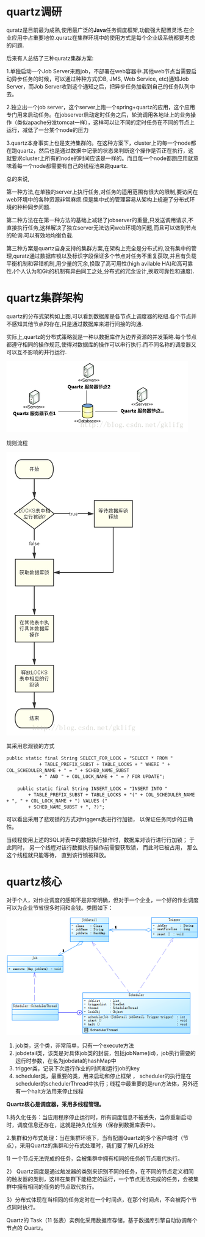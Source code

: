 # quartz调研

quratz是目前最为成熟,使用最广泛的**Java**任务调度框架,功能强大配置灵活.在企业应用中占重要地位.quratz在集群环境中的使用方式是每个企业级系统都要考虑的问题.

后来有人总结了三种quratz集群方案:

1.单独启动一个Job Server来跑job，不部署在web容器中.其他web节点当需要启动异步任务的时候，可以通过种种方式\(DB, JMS, Web Service, etc\)通知Job Server，而Job Server收到这个通知之后，把异步任务加载到自己的任务队列中去。

2.独立出一个job server，这个server上跑一个spring+quartz的应用，这个应用专门用来启动任务。在jobserver启动定时任务之后，轮流调用各地址上的业务操作（类似apache分发tomcat一样），这样可以让不同的定时任务在不同的节点上运行，减低了一台某个node的压力

3.quartz本身事实上也是支持集群的。在这种方案下，cluster上的每一个node都在跑quartz，然后也是通过数据中记录的状态来判断这个操作是否正在执行，这就要求cluster上所有的node的时间应该是一样的。而且每一个node都跑应用就意味着每一个node都需要有自己的线程池来跑quartz.

总的来说,

第一种方法,在单独的server上执行任务,对任务的适用范围有很大的限制,要访问在web环境中的各种资源非常麻烦.但是集中式的管理容易从架构上规避了分布式环境的种种同步问题.

第二种方法在在第一种方法的基础上减轻了jobserver的重量,只发送调用请求,不直接执行任务,这样解决了独立server无法访问web环境的问题,而且可以做到节点的轮询.可以有效地均衡负载.

第三种方案是quartz自身支持的集群方案,在架构上完全是分布式的,没有集中的管理,quratz通过数据库锁以及标识字段保证多个节点对任务不重复获取,并且有负载平衡机制和容错机制,用少量的冗余,换取了高可用性\(high avilable HA\)和高可靠性.\(个人认为和Git的机制有异曲同工之处,分布式的冗余设计,换取可靠性和速度\).

# quartz集群架构

quartz的分布式架构如上图,可以看到数据库是各节点上调度器的枢纽.各个节点并不感知其他节点的存在,只是通过数据库来进行间接的沟通.

实际上,quartz的分布式策略就是一种以数据库作为边界资源的并发策略.每个节点都遵守相同的操作规范,使得对数据库的操作可以串行执行.而不同名称的调度器又可以互不影响的并行运行.

![](/assets/20140606160024250.png)

规则流程

![](assets/20140606160107562.png)

其采用悲观锁的方式

```
public static final String SELECT_FOR_LOCK = "SELECT * FROM "
            + TABLE_PREFIX_SUBST + TABLE_LOCKS + " WHERE " + COL_SCHEDULER_NAME + " = " + SCHED_NAME_SUBST
            + " AND " + COL_LOCK_NAME + " = ? FOR UPDATE";

    public static final String INSERT_LOCK = "INSERT INTO "
        + TABLE_PREFIX_SUBST + TABLE_LOCKS + "(" + COL_SCHEDULER_NAME + ", " + COL_LOCK_NAME + ") VALUES (" 
        + SCHED_NAME_SUBST + ", ?)"; 

```

可以看出采用了悲观锁的方式对triggers表进行行加锁， 以保证任务同步的正确性。

当线程使用上述的SQL对表中的数据执行操作时，数据库对该行进行行加锁； 于此同时， 另一个线程对该行数据执行操作前需要获取锁， 而此时已被占用， 那么这个线程就只能等待， 直到该行锁被释放。

# quartz核心

对于个人，对作业调度的感知不是非常明确，但对于一个企业，一个好的作业调度可以为企业节省很多时间和金钱。类图如下：

![](/assets/990039c2-70e7-308a-871e-30b4b003672c.png)

1. job类，这个类，非常简单，只有一个execute方法 
2. jobdetail类，该类是对具体job类的封装，包括jobName\(id\)，job执行需要的运行时参数，在名为jobdata的hashMap中 
3. trigger类，记录下次运行作业的时间和运行job的key 
4. scheduler类，最重要的类，用来启动和停止框架 ， scheduler的执行是在scheduler的schedulerThread中执行；线程中最重要的是run方法体，另外还有一个halt方法用来停止线程 


**Quartz核心是调度器，采用多线程管理。**

1.持久化任务：当应用程序停止运行时，所有调度信息不被丢失，当你重新启动时，调度信息还存在，这就是持久化任务（保存到数据库表中）。

2.集群和分布式处理：当在集群环境下，当有配置Quartz的多个客户端时（节点），采用Quartz的集群和分布式处理时，我们要了解几点好处

1\) 一个节点无法完成的任务，会被集群中拥有相同的任务的节点取代执行。

2） Quartz调度是通过触发器的类别来识别不同的任务，在不同的节点定义相同的触发器的类别，这样在集群下能稳定的运行，一个节点无法完成的任务，会被集群中拥有相同的任务的节点取代执行。

3）分布式体现在当相同的任务定时在一个时间点，在那个时间点，不会被两个节点同时执行。

Quartz的 Task（11 张表）实例化采用数据库存储，基于数据库引擎自动协调每个节点的 Quartz。

